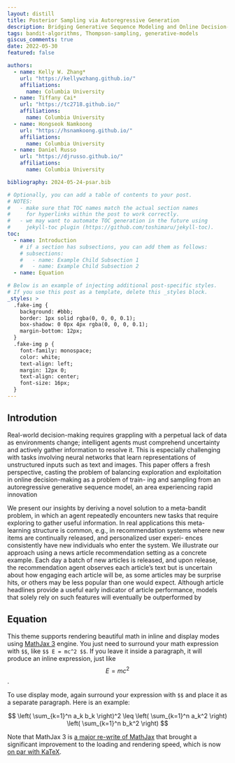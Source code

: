 ```yaml
---
layout: distill
title: Posterior Sampling via Autoregressive Generation
description: Bridging Generative Sequence Modeling and Online Decision-Making
tags: bandit-algorithms, Thompson-sampling, generative-models
giscus_comments: true
date: 2022-05-30
featured: false

authors:
  - name: Kelly W. Zhang*
    url: "https://kellywzhang.github.io/"
    affiliations:
      name: Columbia University
  - name: Tiffany Cai*
    url: "https://tc2718.github.io/"
    affiliations:
      name: Columbia University
  - name: Hongseok Namkoong
    url: "https://hsnamkoong.github.io/"
    affiliations:
      name: Columbia University
  - name: Daniel Russo
    url: "https://djrusso.github.io/"
    affiliations:
      name: Columbia University

bibliography: 2024-05-24-psar.bib

# Optionally, you can add a table of contents to your post.
# NOTES:
#   - make sure that TOC names match the actual section names
#     for hyperlinks within the post to work correctly.
#   - we may want to automate TOC generation in the future using
#     jekyll-toc plugin (https://github.com/toshimaru/jekyll-toc).
toc:
  - name: Introduction
    # if a section has subsections, you can add them as follows:
    # subsections:
    #   - name: Example Child Subsection 1
    #   - name: Example Child Subsection 2
  - name: Equation

# Below is an example of injecting additional post-specific styles.
# If you use this post as a template, delete this _styles block.
_styles: >
  .fake-img {
    background: #bbb;
    border: 1px solid rgba(0, 0, 0, 0.1);
    box-shadow: 0 0px 4px rgba(0, 0, 0, 0.1);
    margin-bottom: 12px;
  }
  .fake-img p {
    font-family: monospace;
    color: white;
    text-align: left;
    margin: 12px 0;
    text-align: center;
    font-size: 16px;
  }
---
```


## Introdution

Real-world decision-making requires grappling with a perpetual lack of data as environments
change; intelligent agents must comprehend uncertainty and actively gather information to resolve
it. This is especially challenging with tasks involving neural networks that learn representations
of unstructured inputs such as text and images. This paper offers a fresh perspective, casting the
problem of balancing exploration and exploitation in online decision-making as a problem of train-
ing and sampling from an autoregressive generative sequence model, an area experiencing rapid
innovation

We present our insights by deriving a novel solution to a meta-bandit problem, in which an agent repeatedly encounters new tasks that require exploring to
gather useful information. In real applications this meta-learning structure is common, e.g., in
recommendation systems where new items are continually released, and personalized user experi-
ences consistently have new individuals who enter the system. We illustrate our approach using a
news article recommendation setting as a concrete example. Each day a batch of new articles is
released, and upon release, the recommendation agent observes each article’s text but is uncertain
about how engaging each article will be, as some articles may be surprise hits, or others may be
less popular than one would expect. Although article headlines provide a useful early indicator of
article performance, models that solely rely on such features will eventually be outperformed by

## Equation
This theme supports rendering beautiful math in inline and display modes using [MathJax 3](https://www.mathjax.org/) engine.
You just need to surround your math expression with `$$`, like `$$ E = mc^2 $$`.
If you leave it inside a paragraph, it will produce an inline expression, just like $$ E = mc^2 $$.

To use display mode, again surround your expression with `$$` and place it as a separate paragraph.
Here is an example:

$$
\left( \sum_{k=1}^n a_k b_k \right)^2 \leq \left( \sum_{k=1}^n a_k^2 \right) \left( \sum_{k=1}^n b_k^2 \right)
$$

Note that MathJax 3 is [a major re-write of MathJax](https://docs.mathjax.org/en/latest/upgrading/whats-new-3.0.html) that brought a significant improvement to the loading and rendering speed, which is now [on par with KaTeX](http://www.intmath.com/cg5/katex-mathjax-comparison.php).

